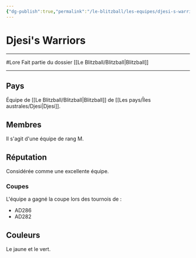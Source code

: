 ```yaml
---
{"dg-publish":true,"permalink":"/le-blitzball/les-equipes/djesi-s-warriors/"}
---
```


# Djesi's Warriors
---
#Lore 
Fait partie du dossier [[Le Blitzball/Blitzball\|Blitzball]]

-------
## Pays
Équipe de [[Le Blitzball/Blitzball\|Blitzball]] de [[Les pays/Îles australes/Djesi\|Djesi]].
## Membres
Il s'agit d'une équipe de rang M.
## Réputation
Considérée comme une excellente équipe.
### Coupes
L'équipe a gagné la coupe lors des tournois de :
- AD286
- AD282
## Couleurs
Le jaune et le vert.